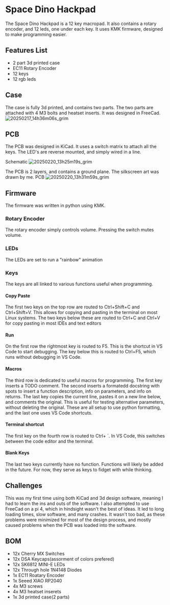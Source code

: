 # Space Dino Hackpad
The Space Dino Hackpad is a 12 key macropad. It also contains a rotary encoder, and 12 leds, one under each key.
It uses KMK firmware, designed to make programming easier.


## Features List
- 2 part 3d printed case
- EC11 Rotary Encoder
- 12 keys
- 12 rgb leds


## Case
The case is fully 3d printed, and contains two parts. The two parts are attached with 4 M3 bolts and heatset inserts. It was designed in FreeCad.
![20250217_14h36m06s_grim](https://github.com/user-attachments/assets/1d0431aa-5ae7-4c66-aa22-69fda548ad19)


## PCB
The PCB was designed in KiCad. It uses a switch matrix to attach all the keys. The LED's are reverse mounted, and simply wired in a line.


Schematic
![20250220_13h25m19s_grim](https://github.com/user-attachments/assets/e606b22d-887a-4b61-bd81-80d79b3cb136)


The PCB is 2 layers, and contains a ground plane. The silkscreen art was drawn by me.
PCB
![20250220_13h31m59s_grim](https://github.com/user-attachments/assets/95e4db66-8a4e-430e-8b67-852bf64f5dd9)


## Firmware
The firmware was written in python using KMK.


### Rotary Encoder
The rotary encoder simply controls volume. Pressing the switch mutes volume.


### LEDs
The LEDs are set to run a "rainbow" animation


### Keys
The keys are all linked to various functions useful when programming.


#### Copy Paste


The first two keys on the top row are routed to Ctrl+Shift+C and Ctrl+Shift+V. This allows for copying and pasting in the terminal on most Linux systems.
The two keys below these are routed to Ctrl+C and Ctrl+V for copy pasting in most IDEs and text editors


#### Run
On the first row the rightmost key is routed to F5. This is the shortcut in VS Code to start debugging.
The key below this is routed to Ctrl+F5, which runs without debugging in VS Code.


#### Macros
The third row is dedicated to useful macros for programming. The first key inserts a TODO comment.
The second inserts a formatedd docstring with spots to insert a function description, info on parameters, and info on returns.
The last key copies the current line, pastes it on a new line below, and comments the original. This is useful for testing alternative parameters, without deleting the original.
These are all setup to use python formatting, and the last one uses VS Code shortcuts.


#### Terminal shortcut
The first key on the fourth row is routed to Ctrl+ `. In VS Code, this switches between the code editor and the terminal.


#### Blank Keys
The last two keys currently have no function. Functions will likely be added in the future. For now, they serve as keys to fidget with while thinking.

## Challenges
This was my first time using both KiCad and 3d design software, meaning I had to learn the ins and outs of the software. I also attempted to use FreeCad on a pi 4, which in hindsight wasn't the best of ideas. It led to long loading times, slow software, and many crashes. It wasn't too bad, as these problems were minimized for most of the design process, and mostly caused problems when the PCB was loaded into the software. 

## BOM
- 12x Cherry MX Switches
- 12x DSA Keycaps(assorment of colors prefered)
- 12x SK6812 MINI-E LEDs
- 12x Through hole 1N4148 Diodes
- 1x EC11 Roatary Encoder
- 1x Seeed XIAO RP2040
- 4x M3 screws
- 4x M3 heatset inserets
- 1x 3d printed case(2 parts)

